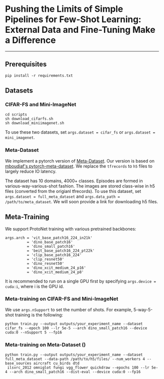 # Pushing the Limits of Simple Pipelines for Few-Shot Learning: External Data and Fine-Tuning Make a Difference
---

## Prerequisites
```
pip install -r requirements.txt
```

## Datasets
### CIFAR-FS and Mini-ImageNet
```
cd scripts
sh download_cifarfs.sh
sh download_miniimagenet.sh
```
To use these two datasets, set `args.dataset = cifar_fs` or `args.dataset = mini_imagenet`.

### Meta-Dataset
We implement a pytorch version of [Meta-Dataset](https://github.com/google-research/meta-dataset).
Our version is based on [mboudiaf's pytorch-meta-dataset](https://github.com/mboudiaf/pytorch-meta-dataset).
We replace the `tfrecords` to `h5` files to largely reduce IO latency. 

The dataset has 10 domains, 4000+ classes. Episodes are formed in various-way-various-shot fashion.
The images are stored class-wise in h5 files (converted from the origianl tfrecords).
To use this dataset, set `args.dataset = full_meta_dataset` and `args.data_path = /path/to/meta_dataset`.
We will soon provide a link for downloading h5 files.


## Meta-Training
We support ProtoNet training with various pretrained backbones:
```
args.arch = 'vit_base_patch16_224_in21k'
          = 'dino_base_patch16'
          = 'dino_small_patch16'
          = 'beit_base_patch16_224_pt22k'
          = 'clip_base_patch16_224'
          = 'clip_resnet50'
          = 'dino_resnet50'
          = 'dino_xcit_medium_24_p16'
          = 'dino_xcit_medium_24_p8'
```
It is recommended to run on a single GPU first by specifying `args.device = cuda:i`, where i is the GPU id. 

### Meta-training on CIFAR-FS and Mini-ImageNet
We use `args.nSupport` to set the number of shots. For example, 5-way-5-shot training is the following:
```
python train.py --output outputs/your_experiment_name --dataset cifar_fs --epoch 100 --lr 5e-5 --arch dino_small_patch16 --device cuda:0 --nSupport 5 --fp16
```

### Meta-training on Meta-Dataset ()
```
python train.py --output outputs/your_experiment_name --dataset full_meta_dataset --data-path /path/to/h5/files/ --num_workers 4 --base_sources aircraft cu_birds dtd
 ilsvrc_2012 omniglot fungi vgg_flower quickdraw --epochs 100 --lr 5e-4 --arch dino_small_patch16 --dist-eval --device cuda:0 --fp16
```

